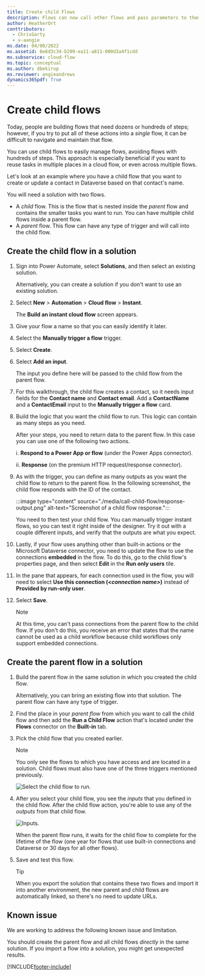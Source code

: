 ```yaml
---
title: Create child Flows
description: Flows can now call other flows and pass parameters to them.
author: HeatherOrt
conttributors:
  - ChrisGarty
  - v-aangie
ms.date: 04/08/2022
ms.assetid: 6e6d3c34-b209-ea11-a811-000d3a4f1cdd
ms.subservice: cloud-flow
ms.topic: conceptual
ms.author: dbekirop
ms.reviewer: angieandrews
dynamics365pdf: True
---
```

# Create child flows

Today, people are building flows that need dozens or hundreds of steps; however, if you try to put all of these actions into a *single* flow, it can be difficult to navigate and maintain that flow.

You can use child flows to easily manage flows, avoiding flows with hundreds of steps. This approach is especially beneficial if you want to reuse tasks in multiple places in a cloud flow, or even across multiple flows.

Let's look at an example where you have a child flow that you want to create or update a contact in Dataverse based on that contact's name.

You will need a solution with two flows.

- A *child* flow. This is the flow that is nested inside the *parent* flow and contains the smaller tasks you want to run. You can have multiple child flows inside a parent flow.
- A *parent* flow. This flow can have any type of trigger and will call into the child flow.

## Create the child flow in a solution

1. Sign into Power Automate, select **Solutions**, and then select an existing solution.

   Alternatively, you can create a solution if you don't want to use an existing solution.

1. Select **New** > **Automation** > **Cloud flow** > **Instant**.

   The **Build an instant cloud flow** screen appears.

1. Give your flow a name so that you can easily identify it later.
1. Select the **Manually trigger a flow** trigger.
1. Select **Create**.

1. Select **Add an input**.

    The input you define here will be passed to the child flow from the parent flow.

1. For this walkthrough, the child flow creates a contact, so it needs input fields for the **Contact name** and **Contact email**. Add a **ContactName** and a **ContactEmail** input to the **Manually trigger a flow** card.

1. Build the logic that you want the child flow to run. This logic can contain as many steps as you need.

   After your steps, you need to return data to the parent flow. In this case you can use one of the following two actions.

   i. **Respond to a Power App or flow** (under the Power Apps connector).

   ii. **Response** (on the premium HTTP request/response connector).

1. As with the trigger, you can define as many outputs as you want the child flow to return to the parent flow. In the following screenshot, the child flow responds with the ID of the contact.

    :::image type="content" source="./media/call-child-flow/response-output.png" alt-text="Screenshot of a child flow response.":::


   You need to then test your child flow. You can manually trigger instant flows, so you can test it right inside of the designer. Try it out with a couple different inputs, and verify that the outputs are what you expect.

1. Lastly, if your flow uses anything other than built-in actions or the Microsoft Dataverse connector, you need to update the flow to use the connections **embedded** in the flow. To do this, go to the child flow's properties page, and then select **Edit** in the **Run only users** tile.

1. In the pane that appears, for each connection used in the flow, you will need to select **Use this connection (<_connection name>_)** instead of **Provided by run-only user**.

1. Select **Save**.

   > [!NOTE]
   > At this time, you can't pass connections from the parent flow to the child flow. If you don't do this, you receive an error that states that the name cannot be used as a child workflow because child workflows only support embedded connections.

## Create the parent flow in a solution

1. Build the parent flow in the same solution in which you created the child flow.

   Alternatively, you can bring an existing flow into that solution. The parent flow can have any type of trigger.

1. Find the place in your *parent flow* from which you want to call the child flow and then add the **Run a Child Flow** action that's located under the **Flows** connector on the **Built-in** tab.

1. Pick the child flow that you created earlier.

   > [!NOTE]
   > You only see the flows to which you have access and are located in a solution. Child flows must also have one of the three triggers mentioned previously.

   ![Select the child flow to run.](./media/call-child-flow/select-child-flow.png "Select the child flow to run")

1. After you select your child flow, you see the _inputs_ that you defined in the child flow. After the child flow action, you're able to use any of the _outputs_ from that child flow.

   ![Inputs.](./media/call-child-flow/view-child-flow-input.png "Inputs")

   When the parent flow runs, it waits for the child flow to complete for the lifetime of the flow (one year for flows that use built-in connections and Dataverse or 30 days for all other flows).

1. Save and test this flow.

   > [!TIP]
   > When you export the solution that contains these two flows and import it into another environment, the new parent and child flows are automatically linked, so there's no need to update URLs.

## Known issue

We are working to address the following known issue and limitation.

You should create the parent flow and all child flows *directly* in the same solution. If you import a flow into a solution, you might get unexpected results.

[!INCLUDE[footer-include](includes/footer-banner.md)]
